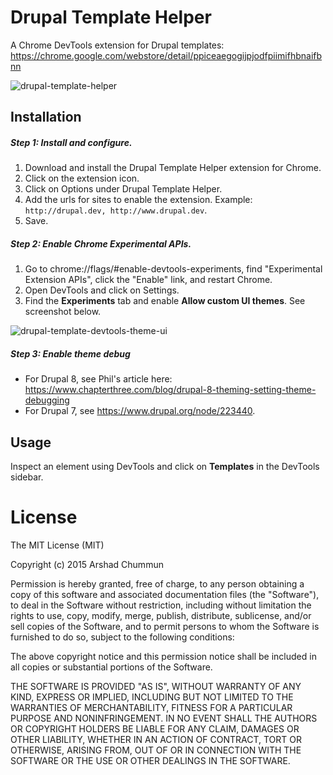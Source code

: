 # Drupal Template Helper
A Chrome DevTools extension for Drupal templates: https://chrome.google.com/webstore/detail/ppiceaegogijpjodfpiimifhbnaifbnn

![drupal-template-helper](https://cloud.githubusercontent.com/assets/124599/14293486/d561f37e-fb7d-11e5-8ed0-952d520678a4.png)

## Installation
##### Step 1: Install and configure.
1. Download and install the Drupal Template Helper extension for Chrome.
2. Click on the extension icon. 
3. Click on Options under Drupal Template Helper.
4. Add the urls for sites to enable the extension. Example: `http://drupal.dev, http://www.drupal.dev`.
5. Save.

##### Step 2: Enable Chrome Experimental APIs.
1. Go to chrome://flags/#enable-devtools-experiments, find "Experimental Extension APIs", click the "Enable" link, and restart Chrome.
2. Open DevTools and click on Settings.
3. Find the **Experiments** tab and enable **Allow custom UI themes**. See screenshot below.

![drupal-template-devtools-theme-ui](https://cloud.githubusercontent.com/assets/124599/14293054/e6350e72-fb7b-11e5-973a-31794db51e4d.png)

##### Step 3: Enable theme debug
* For Drupal 8, see Phil's article here: https://www.chapterthree.com/blog/drupal-8-theming-setting-theme-debugging
* For Drupal 7, see https://www.drupal.org/node/223440.

## Usage
Inspect an element using DevTools and click on **Templates** in the DevTools sidebar.

# License

The MIT License (MIT)

Copyright (c) 2015 Arshad Chummun

Permission is hereby granted, free of charge, to any person obtaining a copy
of this software and associated documentation files (the "Software"), to deal
in the Software without restriction, including without limitation the rights
to use, copy, modify, merge, publish, distribute, sublicense, and/or sell
copies of the Software, and to permit persons to whom the Software is
furnished to do so, subject to the following conditions:

The above copyright notice and this permission notice shall be included in all
copies or substantial portions of the Software.

THE SOFTWARE IS PROVIDED "AS IS", WITHOUT WARRANTY OF ANY KIND, EXPRESS OR
IMPLIED, INCLUDING BUT NOT LIMITED TO THE WARRANTIES OF MERCHANTABILITY,
FITNESS FOR A PARTICULAR PURPOSE AND NONINFRINGEMENT. IN NO EVENT SHALL THE
AUTHORS OR COPYRIGHT HOLDERS BE LIABLE FOR ANY CLAIM, DAMAGES OR OTHER
LIABILITY, WHETHER IN AN ACTION OF CONTRACT, TORT OR OTHERWISE, ARISING FROM,
OUT OF OR IN CONNECTION WITH THE SOFTWARE OR THE USE OR OTHER DEALINGS IN THE
SOFTWARE.
